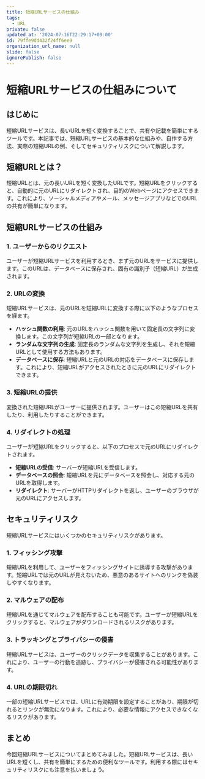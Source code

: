 ```yaml
---
title: 短縮URLサービスの仕組み
tags:
  - URL
private: false
updated_at: '2024-07-16T22:29:17+09:00'
id: 79ffe9dd432f24ff6ee9
organization_url_name: null
slide: false
ignorePublish: false
---
```

# 短縮URLサービスの仕組みについて

## はじめに
短縮URLサービスは、長いURLを短く変換することで、共有や記載を簡単にするツールです。本記事では、短縮URLサービスの基本的な仕組みや、自作する方法、実際の短縮URLの例、そしてセキュリティリスクについて解説します。

## 短縮URLとは？
短縮URLとは、元の長いURLを短く変換したURLです。短縮URLをクリックすると、自動的に元のURLにリダイレクトされ、目的のWebページにアクセスできます。これにより、ソーシャルメディアやメール、メッセージアプリなどでのURLの共有が簡単になります。

## 短縮URLサービスの仕組み

### 1. ユーザーからのリクエスト
ユーザーが短縮URLサービスを利用するとき、まず元のURLをサービスに提供します。このURLは、データベースに保存され、固有の識別子（短縮URL）が生成されます。

### 2. URLの変換
短縮URLサービスは、元のURLを短縮URLに変換する際に以下のようなプロセスを経ます。

- **ハッシュ関数の利用**: 元のURLをハッシュ関数を用いて固定長の文字列に変換します。この文字列が短縮URLの一部となります。
- **ランダムな文字列の生成**: 固定長のランダムな文字列を生成し、それを短縮URLとして使用する方法もあります。
- **データベースに保存**: 短縮URLと元のURLの対応をデータベースに保存します。これにより、短縮URLがアクセスされたときに元のURLにリダイレクトできます。

### 3. 短縮URLの提供
変換された短縮URLがユーザーに提供されます。ユーザーはこの短縮URLを共有したり、利用したりすることができます。

### 4. リダイレクトの処理
ユーザーが短縮URLをクリックすると、以下のプロセスで元のURLにリダイレクトされます。

- **短縮URLの受信**: サーバーが短縮URLを受信します。
- **データベースの照会**: 短縮URLを元にデータベースを照会し、対応する元のURLを取得します。
- **リダイレクト**: サーバーがHTTPリダイレクトを返し、ユーザーのブラウザが元のURLにアクセスします。


<!--
## 短縮URLサービスの自作
短縮URLサービスは比較的簡単に自作できます。以下に、基本的な手順を示します。

### 1. 必要なツール
- Webサーバー（例: Apache、Nginx）
- データベース（例: MySQL、SQLite）
- サーバーサイドプログラミング言語（例: PHP、Python）

### 2. 基本的な流れ
1. **URLの入力フォーム**: ユーザーが元のURLを入力するためのフォームを作成します。
2. **URLの保存**: 入力されたURLをデータベースに保存し、短縮URLを生成します。
3. **リダイレクト処理**: 短縮URLがアクセスされたときに、データベースから元のURLを取得し、リダイレクトを行います。

### 3. サンプルコード（Python Flaskの場合）
```python
from flask import Flask, request, redirect
import sqlite3
import string
import random

app = Flask(__name__)
db = sqlite3.connect('urls.db', check_same_thread=False)
cursor = db.cursor()
cursor.execute('CREATE TABLE IF NOT EXISTS urls (id INTEGER PRIMARY KEY, original TEXT, short TEXT)')

def generate_short_url(length=6):
    characters = string.ascii_letters + string.digits
    return ''.join(random.choice(characters) for _ in range(length))

@app.route('/shorten', methods=['POST'])
def shorten_url():
    original_url = request.form['url']
    short_url = generate_short_url()
    cursor.execute('INSERT INTO urls (original, short) VALUES (?, ?)', (original_url, short_url))
    db.commit()
    return f'Shortened URL: http://localhost:5000/{short_url}'

@app.route('/<short_url>')
def redirect_url(short_url):
    cursor.execute('SELECT original FROM urls WHERE short=?', (short_url,))
    original_url = cursor.fetchone()[0]
    return redirect(original_url)

if __name__ == '__main__':
    app.run(debug=True)

-->


## セキュリティリスク
短縮URLサービスにはいくつかのセキュリティリスクがあります。

### 1. フィッシング攻撃
短縮URLを利用して、ユーザーをフィッシングサイトに誘導する攻撃があります。短縮URLでは元のURLが見えないため、悪意のあるサイトへのリンクを偽装しやすくなります。

### 2. マルウェアの配布
短縮URLを通じてマルウェアを配布することも可能です。ユーザーが短縮URLをクリックすると、マルウェアがダウンロードされるリスクがあります。

### 3. トラッキングとプライバシーの侵害
短縮URLサービスは、ユーザーのクリックデータを収集することがあります。これにより、ユーザーの行動を追跡し、プライバシーが侵害される可能性があります。

### 4. URLの期限切れ
一部の短縮URLサービスでは、URLに有効期限を設定することがあり、期限が切れるとリンクが無効になります。これにより、必要な情報にアクセスできなくなるリスクがあります。

## まとめ
今回短縮URLサービスについてまとめてみました。短縮URLサービスは、長いURLを短くし、共有を簡単にするための便利なツールです。利用する際にはセキュリティリスクにも注意を払いましょう。
